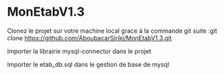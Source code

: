 # MonEtabV1.3
Clonez le projet sur votre machine local grace à la commande git suite :git clone https://github.com/AboubacarSiriki/MonEtabV1.3.git

Importer la librairie mysql-connector dans le projet

Importer le etab_db.sql dans le gestion de base de mysql